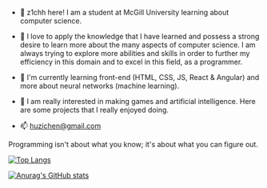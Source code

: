 - 👋 z1chh here! I am a student at McGill University learning about computer science.

- 👀 I love to apply the knowledge that I have learned and possess a strong desire to learn more about the many aspects of computer science. I am always trying to explore more abilities and skills in order to further my efficiency in this domain and to excel in this field, as a programmer.

- 🌱 I'm currently learning front-end (HTML, CSS, JS, React & Angular) and more about neural networks (machine learning).

- 💞️ I am really interested in making games and artificial intelligence. Here are some projects that I really enjoyed doing.

- 📫 huzichen@gmail.com

Programming isn't about what you know; it's about what you can figure out.

[![Top Langs](https://github-readme-stats.vercel.app/api/top-langs/?username=z1chh&layout=compact&hide=Jupyter%20Notebook&theme=discord_old_blurple&langs_count=10)](https://github.com/z1chh/github-readme-stats)

[![Anurag's GitHub stats](https://github-readme-stats.vercel.app/api?username=z1chh)](https://github.com/anuraghazra/github-readme-stats)
